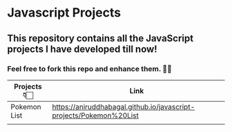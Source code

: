 # Javascript Projects
## This repository contains all the JavaScript projects I have developed till now!

### Feel free to fork this repo and enhance them. ✌🏻 

| Projects 👇🏻 | Link |
| ------------- | ------------- |
| Pokemon List  | https://aniruddhabagal.github.io/javascript-projects/Pokemon%20List  |
|   |   |
